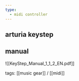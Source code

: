 ```yaml
---
type:
  - midi controller
---
```


## arturia keystep

## manual

![[KeyStep_Manual_1_1_2_EN.pdf]]

tags: [[music gear]] / [[midi]]